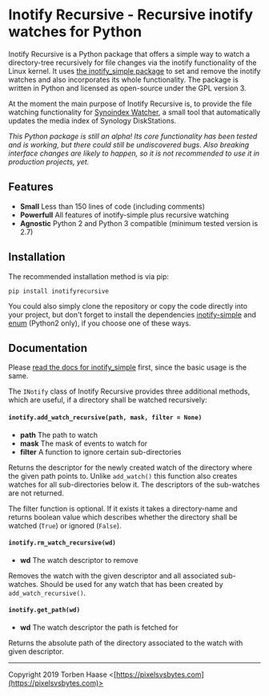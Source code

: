 # Inotify Recursive - Recursive inotify watches for Python

Inotify Recursive is a Python package that offers a simple way to watch a directory-tree recursively for file changes
via the inotify functionality of the Linux kernel. It uses [the inotify_simple package](https://github.com/chrisjbillington/inotify_simple)
to set and remove the inotify watches and also incorporates its whole functionality. The package is written in
Python and licensed as open-source under the GPL version 3.

At the moment the main purpose of Inotify Recursive is, to provide the file watching functionality for [Synoindex Watcher](https://github.com/letorbi/synoindexwatcher), a small tool that automatically updates the media index of Synology DiskStations.

*This Python package is still an alpha! Its core functionality has been tested and is working, but there could still be undiscovered bugs. Also breaking interface changes are likely to happen, so it is not recommended to use it in
production projects, yet.*

## Features

* **Small** Less than 150 lines of code (including comments) 
* **Powerfull** All features of inotify-simple plus recursive watching
* **Agnostic** Python 2 and Python 3 compatible (minimum tested version is 2.7)

## Installation

The recommended installation method is via pip:

`pip install inotifyrecursive`

You could also simply clone the repository or copy the code directly into your project, but don't forget to install the
dependencies [inotify-simple](https://pypi.org/project/inotify_simple/) and [enum](https://pypi.org/project/enum/)
(Python2 only), if you choose one of these ways.

## Documentation

Please [read the docs for inotify_simple](http://inotify_simple.readthedocs.org) first, since the basic usage is the
same.

The `INotify` class of Inotify Recursive provides three additional methods, which are useful, if a directory shall be
watched recursively:

#### `inotify.add_watch_recursive(path, mask, filter = None)`

  * **path** The path to watch
  * **mask** The mask of events to watch for
  * **filter** A function to ignore certain sub-directories

Returns the descriptor for the newly created watch of the directory where the given path points to. Unlike `add_watch()`
this function also creates watches for all sub-directories below it. The descriptors of the sub-watches are not
returned.

The filter function is optional. If it exists it takes a directory-name and returns boolean value which describes
whether the directory shall be watched (`True`) or ignored (`False`).

####  `inotify.rm_watch_recursive(wd)`

  * **wd** The watch descriptor to remove

Removes the watch with the given descriptor and all associated sub-watches. Should be used for any watch that has been
created by `add_watch_recursive()`.

####  `inotify.get_path(wd)`

  * **wd** The watch descriptor the path is fetched for

Returns the absolute path of the directory associated to the watch with given descriptor.

----

Copyright 2019 Torben Haase \<[https://pixelsvsbytes.com](https://pixelsvsbytes.com)>
